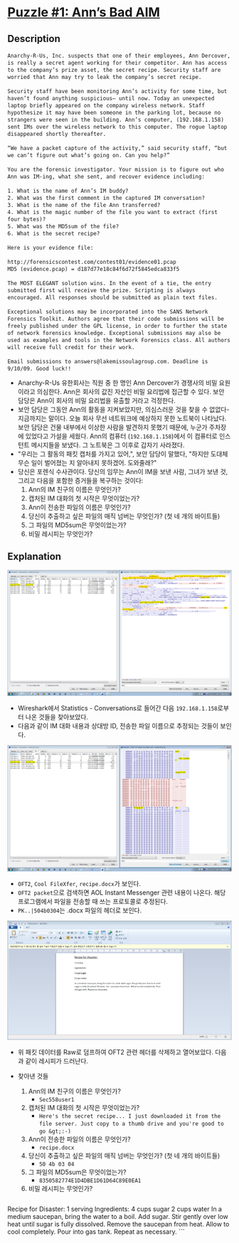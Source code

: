 # [Puzzle #1: Ann’s Bad AIM](http://forensicscontest.com/2009/09/25/puzzle-1-anns-bad-aim)

## Description
```
Anarchy-R-Us, Inc. suspects that one of their employees, Ann Dercover, is really a secret agent working for their competitor. Ann has access to the company’s prize asset, the secret recipe. Security staff are worried that Ann may try to leak the company’s secret recipe.

Security staff have been monitoring Ann’s activity for some time, but haven’t found anything suspicious– until now. Today an unexpected laptop briefly appeared on the company wireless network. Staff hypothesize it may have been someone in the parking lot, because no strangers were seen in the building. Ann’s computer, (192.168.1.158) sent IMs over the wireless network to this computer. The rogue laptop disappeared shortly thereafter.

“We have a packet capture of the activity,” said security staff, “but we can’t figure out what’s going on. Can you help?”

You are the forensic investigator. Your mission is to figure out who Ann was IM-ing, what she sent, and recover evidence including:

1. What is the name of Ann’s IM buddy?
2. What was the first comment in the captured IM conversation?
3. What is the name of the file Ann transferred?
4. What is the magic number of the file you want to extract (first four bytes)?
5. What was the MD5sum of the file?
6. What is the secret recipe?

Here is your evidence file:

http://forensicscontest.com/contest01/evidence01.pcap
MD5 (evidence.pcap) = d187d77e18c84f6d72f5845edca833f5

The MOST ELEGANT solution wins. In the event of a tie, the entry submitted first will receive the prize. Scripting is always encouraged. All responses should be submitted as plain text files.

Exceptional solutions may be incorporated into the SANS Network Forensics Toolkit. Authors agree that their code submissions will be freely published under the GPL license, in order to further the state of network forensics knowledge. Exceptional submissions may also be used as examples and tools in the Network Forensics class. All authors will receive full credit for their work.

Email submissions to answers@lakemissoulagroup.com. Deadline is 9/10/09. Good luck!!
```

* Anarchy-R-Us 유한회사는 직원 중 한 명인 Ann Dercover가 경쟁사의 비밀 요원이라고 의심한다. Ann은 회사의 값진 자산인 비밀 요리법에 접근할 수 있다. 보안 담당은 Ann이 회사의 비밀 요리법을 유출할 거라고 걱정한다.
* 보안 담당은 그동안 Ann의 활동을 지켜보았지만, 의심스러운 것을 찾을 수 없없다-지금까지는 말이다. 오늘 회사 무선 네트워크에 예상하지 못한 노트북이 나타났다. 보안 담당은 건물 내부에서 이상한 사람을 발견하지 못했기 때문에, 누군가 주차장에 있었다고 가설을 세웠다. Ann의 컴퓨터 (`192.168.1.158`)에서 이 컴퓨터로 인스턴트 메시지들을 보냈다. 그 노트북은 그 이후로 갑자기 사라졌다. 
* "우리는 그 활동의 패킷 캡처를 가지고 있어,", 보안 담당이 말했다, "하지만 도대체 무슨 일이 벌어졌는 지 알아내지 못하겠어. 도와줄래?"
* 당신은 포렌식 수사관이다. 당신의 임무는 Ann이 IM을 보낸 사람, 그녀가 보낸 것, 그리고 다음을 포함한 증거들을 복구하는 것이다:
	1. Ann의 IM 친구의 이름은 무엇인가?
	2. 캡처된 IM 대화의 첫 시작은 무엇이었는가?
	3. Ann이 전송한 파일의 이름은 무엇인가?
	4. 당신이 추출하고 싶은 파일의 매직 넘버는 무엇인가? (첫 네 개의 바이트들)
	5. 그 파일의 MD5sum은 무엇이었는가?
	6. 비밀 레시피는 무엇인가?

## Explanation
![](./1.PNG?raw=true)
* Wireshark에서 Statistics - Conversations로 들어간 다음 `192.168.1.158`로부터 나온 것들을 찾아보았다.
* 다음과 같이 IM 대화 내용과 상대방 ID, 전송한 파일 이름으로 추정되는 것들이 보인다.

![](./2.PNG?raw=true)
* `OFT2`, `Cool FileXfer`, `recipe.docx`가 보인다.
* `OFT2 packet`으로 검색하면 AOL Instant Messenger 관련 내용이 나온다. 해당 프로그램에서 파일을 전송할 때 쓰는 프로토콜로 추정된다. 
* `PK..|504b0304`는 .docx 파일의 헤더로 보인다.

![](./3.PNG?raw=true)
* 위 패킷 데이터를 Raw로 덤프하여 OFT2 관련 헤더를 삭제하고 열어보았다. 다음과 같이 레시피가 드러난다.

* 찾아낸 것들
	1. Ann의 IM 친구의 이름은 무엇인가?
		- `Sec558user1`
	2. 캡처된 IM 대화의 첫 시작은 무엇이었는가?
		- `Here's the secret recipe... I just downloaded it from the file server. Just copy to a thumb drive and you're good to go &gt;:-)`
	3. Ann이 전송한 파일의 이름은 무엇인가?
		- `recipe.docx`
	4. 당신이 추출하고 싶은 파일의 매직 넘버는 무엇인가? (첫 네 개의 바이트들)
		- `50 4b 03 04`
	5. 그 파일의 MD5sum은 무엇이었는가?
		- `8350582774E1D4DBE1D61D64C89E0EA1`
	6. 비밀 레시피는 무엇인가?
		```
Recipe for Disaster:
1 serving
Ingredients:
4 cups sugar
2 cups water
In a medium saucepan, bring the water to a boil. Add sugar. Stir gently over low heat until sugar is fully dissolved. Remove  the  saucepan from heat.  Allow to cool completely. Pour into gas tank. Repeat as necessary. 
		```
